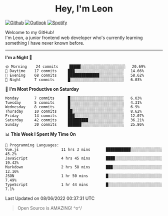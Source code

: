 <h1 align="center">Hey, I'm Leon</h1>

[![Github](https://img.shields.io/badge/-Github-000?style=flat&logo=Github&logoColor=white)](https://github.com/ooohmydawn)
[![Outlook](https://img.shields.io/badge/-Outlook-0078D4?style=flat&logo=Microsoft-Outlook&logoColor=white)](mailto:ooohmydawn@hotmail.com)
[![Spotify](https://img.shields.io/badge/-Spotify-1DB954?style=flat&logo=Spotify&logoColor=white)](https://open.spotify.com/user/tkf5c7q582tnbk7v0t9d3fsqq)
&nbsp;

Welcome to my GitHub! <br/>
I'm Leon, a junior frontend web developer who's currently learning something I have never known before.

***

<!--START_SECTION:waka-->
**I'm a Night 🦉** 

```text
🌞 Morning    24 commits     █████░░░░░░░░░░░░░░░░░░░░   20.69% 
🌆 Daytime    17 commits     ███░░░░░░░░░░░░░░░░░░░░░░   14.66% 
🌃 Evening    68 commits     ██████████████░░░░░░░░░░░   58.62% 
🌙 Night      7 commits      █░░░░░░░░░░░░░░░░░░░░░░░░   6.03%

```
📅 **I'm Most Productive on Saturday** 

```text
Monday       7 commits      █░░░░░░░░░░░░░░░░░░░░░░░░   6.03% 
Tuesday      5 commits      █░░░░░░░░░░░░░░░░░░░░░░░░   4.31% 
Wednesday    8 commits      █░░░░░░░░░░░░░░░░░░░░░░░░   6.9% 
Thursday     10 commits     ██░░░░░░░░░░░░░░░░░░░░░░░   8.62% 
Friday       14 commits     ███░░░░░░░░░░░░░░░░░░░░░░   12.07% 
Saturday     42 commits     █████████░░░░░░░░░░░░░░░░   36.21% 
Sunday       30 commits     ██████░░░░░░░░░░░░░░░░░░░   25.86%

```


📊 **This Week I Spent My Time On** 

```text
💬 Programming Languages: 
Vue.js                   11 hrs 3 mins       ███████████░░░░░░░░░░░░░░   45.2% 
JavaScript               4 hrs 45 mins       ████░░░░░░░░░░░░░░░░░░░░░   19.42% 
Markdown                 2 hrs 58 mins       ███░░░░░░░░░░░░░░░░░░░░░░   12.16% 
JSON                     1 hr 50 mins        █░░░░░░░░░░░░░░░░░░░░░░░░   7.49% 
TypeScript               1 hr 44 mins        █░░░░░░░░░░░░░░░░░░░░░░░░   7.1%

```


 Last Updated on 08/06/2022 00:37:31 UTC
<!--END_SECTION:waka-->


> Open Source is AMAZING! \^o^/
